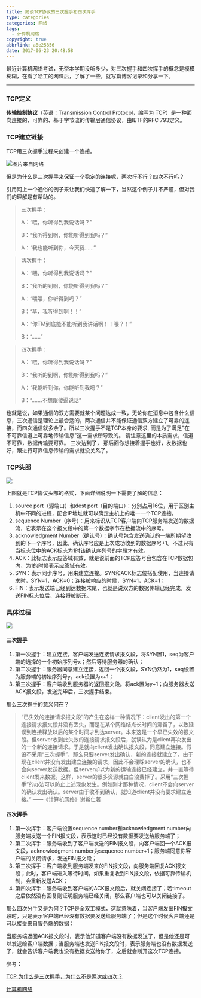 ```yaml
---
title: 简谈TCP协议的三次握手和四次挥手
type: categories
categories: 网络
tags:
  - 计算机网络
copyright: true
abbrlink: a8e25856
date: 2017-06-23 20:48:58
---
```


最近计算机网络考试，无奈本学期没听多少，对三次握手和四次挥手的概念是模模糊糊，在看了哈工的网课后，了解了一些，就写篇博客记录和分享一下。

---

### TCP定义

**传输控制协议**（英语：Transmission Control Protocol，缩写为 TCP）是一种面向连接的、可靠的、基于字节流的传输层通信协议，由IETF的RFC 793定义。

### TCP建立链接

TCP用三次握手过程来创建一个连接。

![图片来自网络](https://ws1.sinaimg.cn/large/ba22af52gy1fgvfgpki2sj20qo0dcjst.jpg)

<!-- more -->

但是为什么是三次握手来保证一个稳定的连接呢，两次行不行？四次不行吗？

引用网上一个通俗的例子来让我们快速了解一下，当然这个例子并不严谨，但对我们的理解是有帮助的。

>三次握手：
>
>A：“喂，你听得到我说话吗？”
>
>B：“我听得到啊，你能听得到我吗？”
>
>A：“我也能听到你，今天我......”

>两次握手：
>
>A：“喂，你听得到我说话吗？”
>
>B：“我听的到啊，你能听得到我吗？”
>
>A：“喂喂，你听得到吗？”
>
>B：“草，我听得到啊！！”
>
>A：“你TM到底能不能听到我讲话啊！！喂？！”
>
>B：“......”

>四次握手：
>
>A：“喂，你听得到我说话吗？”
>
>B：“我听的到啊，你能听得到我吗？”
>
>A：“我能听到你，你能听到我吗？”
>
>B：“.......不想跟傻逼说话”

也就是说，如果通信的双方需要就某个问题达成一致，无论你在消息中包含什么信息，三次通信是理论上最合适的，两次通信并不能保证通信双方建立了可靠的连接，而四次通信就多余了。所以三次握手不是TCP本身的要求, 而是为了满足"在不可靠信道上可靠地传输信息"这一需求所导致的。 请注意这里的本质需求，信道不可靠，数据传输要可靠。 三次达到了， 那后面你想接着握手也好，发数据也好，跟进行可靠信息传输的需求就没关系了。

### TCP头部

![](https://ws1.sinaimg.cn/large/ba22af52gy1fgvgh160evj20pj0b740l.jpg)

上图就是TCP协议头部的格式，下面详细说明一下需要了解的信息：

1. source port（源端口）和dest port（目的端口）：分别占用16位，用于区别主机中不同的进程，配合IP地址就可以确定主机上的唯一一个TCP连接。
2. sequence Number（序号）：用来标识从TCP客户端向TCP服务端发送的数据流，它表示在这个报文段中的第一个数据字节在数据流中的序号。
3. acknowledgment Number（确认号）：确认号包含发送确认的一端所期望收到的下一个序号，因此，确认序号应是上次成功收到的数据序号+1。不过只有当标志位中的ACK标志为1时该确认序列号的字段才有效。
4. ACK：此标志表示应答域有效，就是说前面的TCP应答号会包含在TCP数据包内，为1的时候表示应答域有效。
5. SYN：表示同步序号，用来建立连接。SYN和ACK标志位搭配使用，当连接请求时，SYN=1，ACK=0；连接被响应的时候，SYN=1，ACK=1；
6. FIN：表示发送端已经到达数据末尾，也就是说双方的数据传输已经完成，发送FIN标志位后，连接将被断开。

### 具体过程

![](https://ws1.sinaimg.cn/large/ba22af52gy1fgvh6dfgxej20ob0r40ut.jpg)

#### 三次握手

1. 第一次握手：建立连接。客户端发送连接请求报文段，将SYN置1，seq为客户端的选择的一个初始序列号x；然后等待服务器的确认；
2. 第二次握手：服务器同意建立连接，返回一个报文段，SYN仍然为1，seq设置为服务端的初始序列号y，ack设置为x+1；
3. 第三次握手：客户端收到服务器的返回报文段。将ack置为y+1；向服务器发送ACK报文段，发送完毕后，三次握手结束。

那么三次握手的意义何在？

>“已失效的连接请求报文段”的产生在这样一种情况下：client发出的第一个连接请求报文段并没有丢失，而是在某个网络结点长时间的滞留了，以致延误到连接释放以后的某个时间才到达server。本来这是一个早已失效的报文段。但server收到此失效的连接请求报文段后，就误认为是client再次发出的一个新的连接请求。于是就向client发出确认报文段，同意建立连接。假设不采用“三次握手”，那么只要server发出确认，新的连接就建立了。由于现在client并没有发出建立连接的请求，因此不会理睬server的确认，也不会向server发送数据。但server却以为新的运输连接已经建立，并一直等待client发来数据。这样，server的很多资源就白白浪费掉了。采用“三次握手”的办法可以防止上述现象发生。例如刚才那种情况，client不会向server的确认发出确认。server由于收不到确认，就知道client并没有要求建立连接。”									——《计算机网络》谢希仁著



#### 四次挥手

1. 第一次挥手：客户端设置sequence number和acknowledgment number向服务端发送一个FIN报文段，表示这时已经没有数据要发送给服务端了；
2. 第二次挥手：服务端收到了客户端发送的FIN报文段，向客户端回一个ACK报文段，acknowledgment number为sequence number+1；服务端同意你客户端的关闭请求，发送FIN报文段；
3. 第三次挥手：客户端收到服务端发来的FIN报文段，向服务端回复ACK报文段；此时，客户端进入等待时间，如果重复收到FIN报文段，依据可靠传输机制，会重新发送ACK；
4. 第四次挥手：服务端收到客户端的ACK报文段后，就关闭连接了；若timeout之后依然没有回复则证明服务端已经关闭，那么客户端也可以关闭链接了。

那么四次分手又是为何？TCP是全双工模式，这就意味着，当客户端发出FIN报文段时，只是表示客户端已经没有数据要发送给服务端了；但是这个时候客户端还是可以接受来自服务端的数据；

当服务端返回ACK报文段时，表示他知道客户端没有数据发送了，但是他还是可以发送给客户端数据；当服务端也发送FIN报文段时，表示服务端也没有数据发送了，就会告诉客户端我也没有数据发送给你了，之后就会断开这次TCP连接。

参考：

[TCP 为什么是三次握手，为什么不是两次或四次？](https://www.zhihu.com/question/24853633)

[计算机网络](http://www.icourse163.org/learn/HIT-154005)

